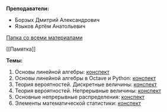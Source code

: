 **Преподаватели:**
- Борзых Дмитрий Александрович
- Языков Артём Анатольевич

[Папка со всеми материалами](https://disk.yandex.ru/d/7Zu7NFiDRayV4w)

[[Памятка]]

**Темы:**
1. Основы линейной алгебры: [конспект](1_Основы_алгебры.md)
2. Основы линейной алгебры в Octave и Python: [конспект](2_Основы_алгебры_в_Octave_и_Python)
3. Теория вероятностей. Дискретные величины: [конспект](3._Теория_вероятностей-Дискретные_величины)
4. Теория вероятностей. Непрерывные величины: [конспект](4_Теория_вероятностей-Непрерывные_величины)
5. Основные непрерывные распределения: [конспект](5_Основные_непрерывные_распределения)
6. Элементы математической статистики: [конспект](6_Элементы_математической_статистики)
